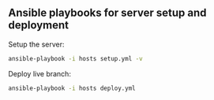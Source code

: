 ## Ansible playbooks for server setup and deployment

Setup the server:
```sh
ansible-playbook -i hosts setup.yml -v
```

Deploy live branch:
```sh
ansible-playbook -i hosts deploy.yml
```
